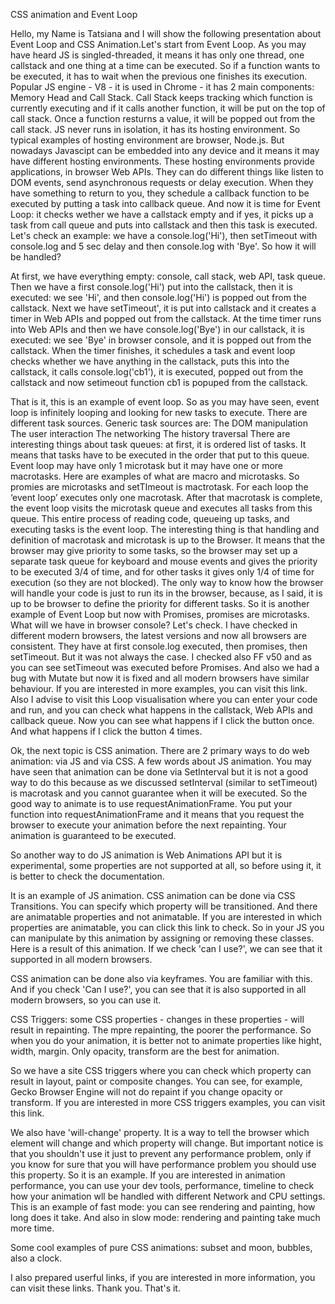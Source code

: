 CSS animation and Event Loop

Hello, my Name is Tatsiana and I will show the following presentation about Event Loop and CSS Animation.Let's start from Event Loop.
As you may have heard JS is singled-threaded, it means it has only one thread, one callstack and one thing at a time can be executed.
So if a function wants to be executed, it has to wait when the previous one finishes its execution.
Popular JS engine - V8 - it is used in Chrome - it has 2 main components: Memory Head and Call Stack. Call Stack keeps tracking which function is currently executing and if it calls another function, it will be put on the top of call stack. Once a function resturns a value, it will be popped out from the call stack.
JS never runs in isolation, it has its hosting environment. So typical examples of hosting environment are browser, Node.js. But nowadays Javascipt can be embedded into any device and it means it may have different hosting environments.
These hosting environments provide applications, in browser Web APIs. They can do different things like listen to DOM events, send asynchronous requests or delay execution. When they have something to return to you, they schedule a callback function to be executed by putting a task into callback queue. And now it is time for Event Loop: it checks wether we have a callstack empty and if yes, it picks up a task from call queue and puts into callstack and then this task is executed.
Let's check an example: we have a console.log('Hi'), then setTimeout with console.log and 5 sec delay and then console.log with 'Bye'. So how it will be handled?

At first, we have everything empty: console, call stack, web API, task queue. Then we have a first console.log('Hi') put into the callstack, then it is executed: we see 'Hi', and then console.log('Hi')  is popped out from the callstack. Next we have setTimeout', it is put into callstack and it creates a timer in Web APIs and popped out from the callstack. At the time timer runs into Web APIs and then we have console.log('Bye') in our callstack, it is executed: we see 'Bye' in browser console, and it is popped out from the callstack. When the timer finishes, it schedules a task and event loop checks whether we have anything in the callstack, puts this into the callstack, it calls console.log('cb1'), it is executed, popped out from the callstack and now setimeout function cb1 is popuped from the callstack. 

That is it, this is an example of event loop.
So as you may have seen, event loop is infinitely looping and looking for new tasks to execute. There are different task sources. Generic task sources are: 
The DOM manipulation
The user interaction
The networking
The history traversal
There are interesting things about task queues:
at first, it is ordered list of tasks. It means that tasks have to be executed in the order that put to this queue.
Event loop may have only 1 microtask but it may have one or more macrotasks.
Here are examples of what are macro and microtasks. So promies are microtasks and setTImeout is mactrotask.
For each loop the ‘event loop’ executes only one macrotask. After that macrotask is complete, the event loop visits the microtask queue and executes all tasks from this queue. This entire process of reading code, queueing up tasks, and executing tasks is the event loop.
The interesting thing is that handling and definition of macrotask and microtask is up to the Browser. It means that the browser may give priority to some tasks, so the browser may set up a separate task queue for keyboard and mouse events and gives the priority to be executed 3/4 of time, and for other tasks it gives only 1/4 of time for execution (so they are not blocked). The only way to know how the browser will handle your code is just to run its in the browser, because, as I said, it is up to be browser to define the priority for different tasks.
So it is another example of Event Loop but now with Promises, promises are microtasks. What will we have in browser console? Let's check.
I have checked in different modern browsers, the latest versions and now all browsers are consistent. They have at first console.log executed, then promises, then setTimeout. But it was not always the case. I checked also FF v50 and as you can see setTimeout was executed before Promises. And also we had a bug with Mutate but now it is fixed and all modern browsers have similar behaviour.
 If you are interested in more examples, you can visit this link.
 Also I advise to visit this Loop visualisation where you can enter your code and run, and you can check what happens in the callstack, Web APIs and callback queue. Now you can see what happens if I click the button once. And what happens if I click the button 4 times.
 
 Ok, the next topic is CSS animation. There are 2 primary ways to do web animation: via JS and via CSS. 
 A few words about JS animation. You may have seen that animation can be done via SetInterval but it is not a good way to do this because as we discussed setInterval (similar to setTimeout) is macrotask and you cannot guarantee when it will be executed.
 So the good way to animate is to use requestAnimationFrame. You put your function into requestAnimationFrame and it means that you request the browser to execute your animation before the next repainting. Your animation is guaranteed to be executed.
 
 So another way to do JS animation is Web Animations API but it is experimental, some properties are not supported at all, so before using it, it is better to check the documentation.
 
 It is an example of JS animation.
 CSS animation can be done via CSS Transitions. You can specify which property will be transitioned. And there are animatable properties and not animatable. If you are interested in which properties are animatable, you can click this link to check. So in your JS you can manipulate by this animation by assigning or removing these classes.
 Here is a result of this animation. If we check 'can I use?', we can see that it supported in all modern browsers.
 
 CSS animation can be done also via keyframes. You are familiar with this. And if you check 'Can I use?', you can see that it is also supported in all modern browsers, so you can use it.
 
 CSS Triggers: some CSS properties - changes in these properties - will result in repainting.  The mpre repainting, the poorer the performance. So when you do your animation, it is better not to animate properties like hight, width, margin. Only opacity, transform are the best for animation. 
 
 So we have a site CSS triggers where you can check which property can result in layout, paint or composite changes. You can see, for example, Gecko Browser Engine will not do repaint if you change opacity or transform. If you are interested in more CSS triggers examples, you can visit this link.
 
 We also have 'will-change' property. It is a way to tell the browser which element will change and which property will change. But important notice is that you shouldn't use it just to prevent any performance problem, only if you know for sure that you will have performance problem you should use this property. So it is an example.
 If you are interested in animation performance, you can use your dev tools, performance, timeline to check how your animation wll be handled with different Network and CPU settings. This is an example of fast mode: you can see rendering and painting, how long does it take. And also in slow mode: rendering and painting take much more time.
 
 Some cool examples of pure CSS animations: subset and moon, bubbles, also a clock. 

I also prepared userful links, if you are interested in more information, you can visit these links.
Thank you. That's it. 
